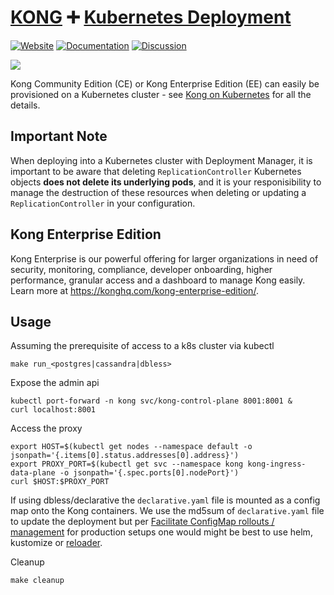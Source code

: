 # [KONG][website-url] :heavy_plus_sign: [Kubernetes Deployment](http://kubernetes.io/)

[![Website][website-badge]][website-url]
[![Documentation][documentation-badge]][documentation-url]
[![Discussion][discussion-badge]][discussion-url]

[![][kong-logo]][website-url]

Kong Community Edition (CE) or Kong Enterprise Edition (EE) can easily be provisioned 
on a Kubernetes cluster - see [Kong on Kubernetes](https://getkong.org/install/kubernetes/) for all the details.

## Important Note

When deploying into a Kubernetes cluster with Deployment Manager, it is
important to be aware that deleting `ReplicationController` Kubernetes objects
**does not delete its underlying pods**, and it is your responisibility to
manage the destruction of these resources when deleting or updating a
`ReplicationController` in your configuration.

## Kong Enterprise Edition

Kong Enterprise is our powerful offering for larger organizations in need of security, monitoring, 
compliance, developer onboarding, higher performance, granular access and a dashboard to manage 
Kong easily. Learn more at https://konghq.com/kong-enterprise-edition/.

## Usage

Assuming the prerequisite of access to a k8s cluster via kubectl

```
make run_<postgres|cassandra|dbless>
```

Expose the admin api
```
kubectl port-forward -n kong svc/kong-control-plane 8001:8001 &
curl localhost:8001
```

Access the proxy
```
export HOST=$(kubectl get nodes --namespace default -o jsonpath='{.items[0].status.addresses[0].address}')
export PROXY_PORT=$(kubectl get svc --namespace kong kong-ingress-data-plane -o jsonpath='{.spec.ports[0].nodePort}')
curl $HOST:$PROXY_PORT
```

If using dbless/declarative the `declarative.yaml` file is mounted as a config map onto the Kong containers. We use the md5sum of `declarative.yaml`
file to update the deployment but per [Facilitate ConfigMap rollouts / management](https://github.com/kubernetes/kubernetes/issues/22368) for production
setups one would might be best to use helm, kustomize or [reloader](https://github.com/stakater/reloader).

Cleanup
```
make cleanup
```

[kong-logo]: https://konghq.com/wp-content/uploads/2017/10/kong-cover@2x-1.png
[website-url]: https://konghq.com/
[website-badge]: https://img.shields.io/badge/GETKong.org-Learn%20More-43bf58.svg
[documentation-url]: https://getkong.org/docs/
[documentation-badge]: https://img.shields.io/badge/Documentation-Read%20Online-green.svg
[discussion-badge]: https://img.shields.io/badge/Discuss-Join%20Kong%20Nation-blue.svg
[discussion-url]: https://discuss.konghq.com/
